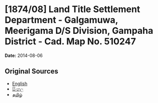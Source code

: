 # [1874/08] Land Title Settlement Department - Galgamuwa, Meerigama D/S Division, Gampaha District - Cad. Map No. 510247

**Date:** 2014-08-06

## Original Sources

- [English](https://documents.gov.lk/view/extra-gazettes/2014/8/1874-08_E.pdf)
- [සිංහල](https://documents.gov.lk/view/extra-gazettes/2014/8/1874-08_S.pdf)
- [தமிழ்](https://documents.gov.lk/view/extra-gazettes/2014/8/1874-08_T.pdf)
